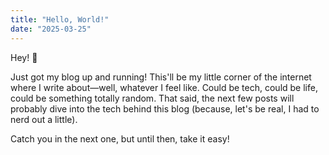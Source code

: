 ```yaml
---
title: "Hello, World!"
date: "2025-03-25"
---
```


Hey! 👋  

Just got my blog up and running! This'll be my little corner of the internet where I write about—well, whatever I feel like. Could be tech, could be life, could be something totally random. That said, the next few posts will probably dive into the tech behind this blog (because, let's be real, I had to nerd out a little).  

Catch you in the next one, but until then, take it easy!  
